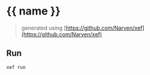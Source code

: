 # {{ name }}

> generated using [https://github.com/Narven/xef](https://github.com/Narven/xef)


## Run
```xef run```
